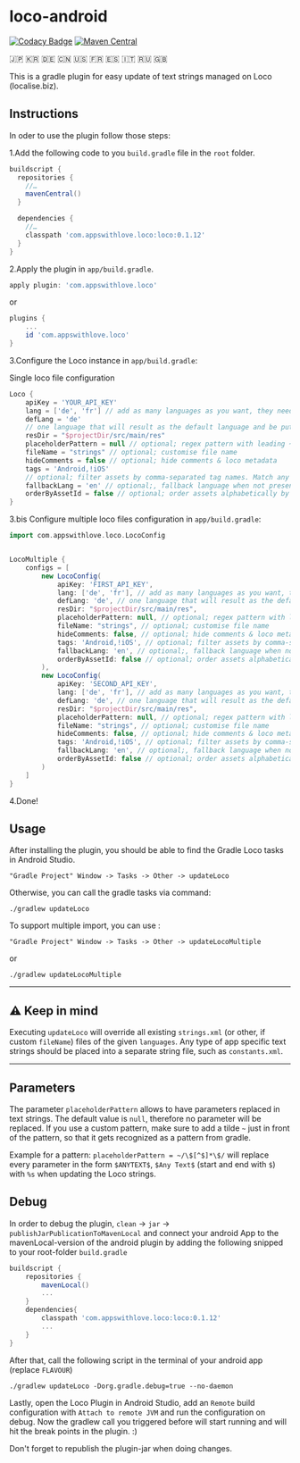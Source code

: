 # loco-android 

[![Codacy Badge](https://api.codacy.com/project/badge/Grade/c09a5a2d2d6444b38b092bdaa94aa964)](https://app.codacy.com/app/yannickpulver/loco-android?utm_source=github.com&utm_medium=referral&utm_content=appswithlove/loco-android&utm_campaign=Badge_Grade_Dashboard)
[![Maven Central](https://maven-badges.herokuapp.com/maven-central/com.appswithlove.loco/loco/badge.svg)](https://maven-badges.herokuapp.com/maven-central/com.appswithlove.loco/loco)


🇯🇵 🇰🇷 🇩🇪 🇨🇳 🇺🇸 🇫🇷 🇪🇸 🇮🇹 🇷🇺 🇬🇧

This is a gradle plugin for easy update of text strings managed on Loco (localise.biz).

## Instructions

In oder to use the plugin follow those steps:
 
1.Add the following code to you `build.gradle` file in the `root` folder.

```groovy
buildscript {
  repositories {
    //…
    mavenCentral()
  }

  dependencies {
    //…
    classpath 'com.appswithlove.loco:loco:0.1.12'
  }
}
```

2.Apply the plugin in `app/build.gradle`.

```groovy
apply plugin: 'com.appswithlove.loco'
``` 
or
```groovy
plugins {
    ...
    id 'com.appswithlove.loco'
}
``` 


3.Configure the Loco instance in `app/build.gradle`:

Single loco file configuration
```groovy
Loco {
    apiKey = 'YOUR_API_KEY'
    lang = ['de', 'fr'] // add as many languages as you want, they need to exist on localise.biz
    defLang = 'de'
    // one language that will result as the default language and be put in values/strings.xml
    resDir = "$projectDir/src/main/res"
    placeholderPattern = null // optional; regex pattern with leading ~, default -> null
    fileName = "strings" // optional; customise file name
    hideComments = false // optional; hide comments & loco metadata 
    tags = 'Android,!iOS'
    // optional; filter assets by comma-separated tag names. Match any tag with `*` and negate tags by prefixing with `!`	 
    fallbackLang = 'en' // optional;, fallback language when not present
    orderByAssetId = false // optional; order assets alphabetically by Asset ID
}
```

3.bis Configure multiple loco files configuration in `app/build.gradle`:

```groovy
import com.appswithlove.loco.LocoConfig


LocoMultiple {
    configs = [
        new LocoConfig(
            apiKey: 'FIRST_API_KEY',
            lang: ['de', 'fr'], // add as many languages as you want, they need to exist on localise.biz
            defLang: 'de', // one language that will result as the default language and be put in values/strings.xml
            resDir: "$projectDir/src/main/res",
            placeholderPattern: null, // optional; regex pattern with leading ~, default -> null
            fileName: "strings", // optional; customise file name
            hideComments: false, // optional; hide comments & loco metadata 
            tags: 'Android,!iOS', // optional; filter assets by comma-separated tag names. Match any tag with `*` and negate tags by prefixing with `!`	 
            fallbackLang: 'en', // optional;, fallback language when not present
            orderByAssetId: false // optional; order assets alphabetically by Asset ID
        ),
        new LocoConfig(
            apiKey: 'SECOND_API_KEY',
            lang: ['de', 'fr'], // add as many languages as you want, they need to exist on localise.biz
            defLang: 'de', // one language that will result as the default language and be put in values/strings.xml
            resDir: "$projectDir/src/main/res",
            placeholderPattern: null, // optional; regex pattern with leading ~, default -> null
            fileName: "strings", // optional; customise file name
            hideComments: false, // optional; hide comments & loco metadata 
            tags: 'Android,!iOS', // optional; filter assets by comma-separated tag names. Match any tag with `*` and negate tags by prefixing with `!`	 
            fallbackLang: 'en', // optional;, fallback language when not present
            orderByAssetId: false // optional; order assets alphabetically by Asset ID
        )
    ]
}
```

4.Done!

## Usage

After installing the plugin, you should be able to find the Gradle Loco tasks in Android Studio.

```console 
"Gradle Project" Window -> Tasks -> Other -> updateLoco
```

Otherwise, you can call the gradle tasks via command:

```console
./gradlew updateLoco
```

To support multiple import, you can use :

```console 
"Gradle Project" Window -> Tasks -> Other -> updateLocoMultiple
```

or

```console
./gradlew updateLocoMultiple
```

---

## ⚠️ Keep in mind

Executing `updateLoco` will override all existing `strings.xml` (or other, if custom `fileName`)
files of the given `languages`. Any type of app specific text strings should be placed into a
separate string file, such as `constants.xml`.

---

## Parameters

The parameter `placeholderPattern` allows to have parameters replaced in text strings. The default value is `null`, therefore no parameter will be replaced. 
If you use a custom pattern, make sure to add a tilde `~` just in front of the pattern, so that it gets recognized as a pattern from gradle.

Example for a pattern: 
`placeholderPattern = ~/\$[^$]*\$/` will replace every parameter in the form `$ANYTEXT$`, `$Any Text$` (start and end with `$`)  with `%s` when updating the Loco strings.
 

## Debug

In order to debug the plugin, `clean` -> `jar` -> `publishJarPublicationToMavenLocal` and connect your android App to the mavenLocal-version of the android plugin by adding the following snipped to your root-folder `build.gradle`

```groovy
buildscript {
	repositories {
		mavenLocal()
		...
	}
	dependencies{
	    classpath 'com.appswithlove.loco:loco:0.1.12'
	    ...
	} 
}
```

After that, call the following script in the terminal of your android app (replace `FLAVOUR`)

```console
./gradlew updateLoco -Dorg.gradle.debug=true --no-daemon
```

Lastly, open the Loco Plugin in Android Studio, add an `Remote` build configuration with `Attach to remote JVM` and run the configuration on debug. Now the gradlew call you triggered before will start running and will hit the break points in the plugin. :) 

Don't forget to republish the plugin-jar when doing changes.
